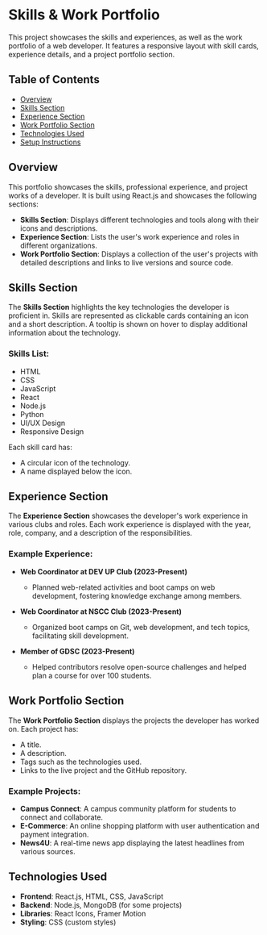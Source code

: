 # Skills & Work Portfolio

This project showcases the skills and experiences, as well as the work portfolio of a web developer. It features a responsive layout with skill cards, experience details, and a project portfolio section.

## Table of Contents
- [Overview](#overview)
- [Skills Section](#skills-section)
- [Experience Section](#experience-section)
- [Work Portfolio Section](#work-portfolio-section)
- [Technologies Used](#technologies-used)
- [Setup Instructions](#setup-instructions)

## Overview

This portfolio showcases the skills, professional experience, and project works of a developer. It is built using React.js and showcases the following sections:
- **Skills Section**: Displays different technologies and tools along with their icons and descriptions.
- **Experience Section**: Lists the user's work experience and roles in different organizations.
- **Work Portfolio Section**: Displays a collection of the user's projects with detailed descriptions and links to live versions and source code.

## Skills Section

The **Skills Section** highlights the key technologies the developer is proficient in. Skills are represented as clickable cards containing an icon and a short description. A tooltip is shown on hover to display additional information about the technology.

### Skills List:
- HTML
- CSS
- JavaScript
- React
- Node.js
- Python
- UI/UX Design
- Responsive Design

Each skill card has:
- A circular icon of the technology.
- A name displayed below the icon.

## Experience Section

The **Experience Section** showcases the developer's work experience in various clubs and roles. Each work experience is displayed with the year, role, company, and a description of the responsibilities.

### Example Experience:
- **Web Coordinator at DEV UP Club (2023-Present)**
  - Planned web-related activities and boot camps on web development, fostering knowledge exchange among members.
  
- **Web Coordinator at NSCC Club (2023-Present)**
  - Organized boot camps on Git, web development, and tech topics, facilitating skill development.
  
- **Member of GDSC (2023-Present)**
  - Helped contributors resolve open-source challenges and helped plan a course for over 100 students.

## Work Portfolio Section

The **Work Portfolio Section** displays the projects the developer has worked on. Each project has:
- A title.
- A description.
- Tags such as the technologies used.
- Links to the live project and the GitHub repository.

### Example Projects:
- **Campus Connect**: A campus community platform for students to connect and collaborate.
- **E-Commerce**: An online shopping platform with user authentication and payment integration.
- **News4U**: A real-time news app displaying the latest headlines from various sources.

## Technologies Used

- **Frontend**: React.js, HTML, CSS, JavaScript
- **Backend**: Node.js, MongoDB (for some projects)
- **Libraries**: React Icons, Framer Motion
- **Styling**: CSS (custom styles)


